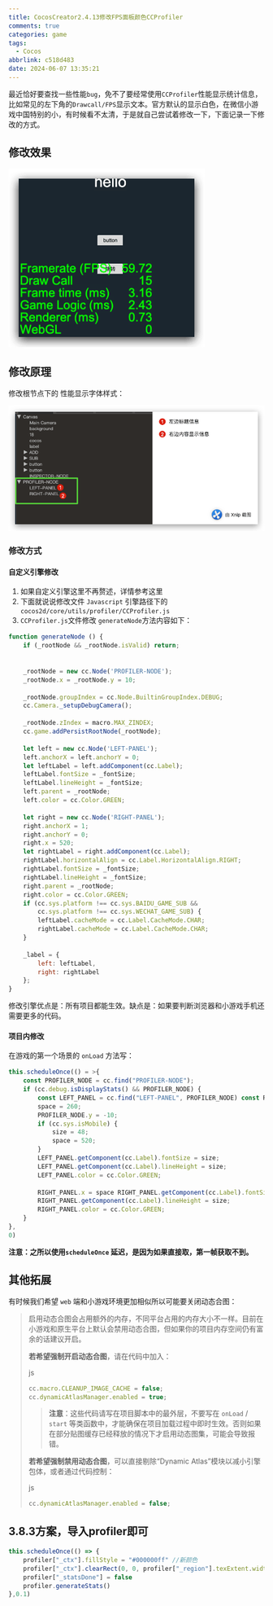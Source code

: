 ```yaml
---
title: CocosCreator2.4.13修改FPS面板颜色CCProfiler
comments: true
categories: game
tags:
  - Cocos
abbrlink: c518d483
date: 2024-06-07 13:35:21
---
```


最近恰好要查找一些性能`bug`，免不了要经常使用`CCProfiler`性能显示统计信息，比如常见的左下角的`Drawcall/FPS`显示文本。官方默认的显示白色，在微信小游戏中国特别的小，有时候看不太清，于是就自己尝试着修改一下，下面记录一下修改的方式。
<!--more-->

## 修改效果

![image-20240607133945635](./CocosCreator2-4-13修改FPS面板颜色CCProfiler/image-20240607133945635.png)

## 修改原理

修改根节点下的 性能显示字体样式：

![image-20240607134136098](./CocosCreator2-4-13修改FPS面板颜色CCProfiler/image-20240607134136098.png)

### 修改方式

#### 自定义引擎修改

1. 如果自定义引擎这里不再赘述，详情参考这里
2. 下面就说说修改文件 `Javascript` 引擎路径下的 `cocos2d/core/utils/profiler/CCProfiler.js`
3. `CCProfiler.js`文件修改 `generateNode`方法内容如下：

```javascript
function generateNode () {
    if (_rootNode && _rootNode.isValid) return;


    _rootNode = new cc.Node('PROFILER-NODE');
    _rootNode.x = _rootNode.y = 10;

    _rootNode.groupIndex = cc.Node.BuiltinGroupIndex.DEBUG;
    cc.Camera._setupDebugCamera();

    _rootNode.zIndex = macro.MAX_ZINDEX;
    cc.game.addPersistRootNode(_rootNode);

    let left = new cc.Node('LEFT-PANEL');
    left.anchorX = left.anchorY = 0;
    let leftLabel = left.addComponent(cc.Label);
    leftLabel.fontSize = _fontSize;
    leftLabel.lineHeight = _fontSize;
    left.parent = _rootNode;
    left.color = cc.Color.GREEN;

    let right = new cc.Node('RIGHT-PANEL');
    right.anchorX = 1;
    right.anchorY = 0;
    right.x = 520;
    let rightLabel = right.addComponent(cc.Label);
    rightLabel.horizontalAlign = cc.Label.HorizontalAlign.RIGHT;
    rightLabel.fontSize = _fontSize;
    rightLabel.lineHeight = _fontSize;
    right.parent = _rootNode;
    right.color = cc.Color.GREEN;
    if (cc.sys.platform !== cc.sys.BAIDU_GAME_SUB &&
        cc.sys.platform !== cc.sys.WECHAT_GAME_SUB) {
        leftLabel.cacheMode = cc.Label.CacheMode.CHAR;
        rightLabel.cacheMode = cc.Label.CacheMode.CHAR;
    }

    _label = {
        left: leftLabel,
        right: rightLabel
    };
}
```

修改引擎优点是：所有项目都能生效。缺点是：如果要判断浏览器和小游戏手机还需要更多的代码。

#### 项目内修改

在游戏的第一个场景的 `onLoad` 方法写：

```typescript
this.scheduleOnce(() = >{
    const PROFILER_NODE = cc.find("PROFILER-NODE");
    if (cc.debug.isDisplayStats() && PROFILER_NODE) {
        const LEFT_PANEL = cc.find("LEFT-PANEL", PROFILER_NODE) const RIGHT_PANEL = cc.find("RIGHT-PANEL", PROFILER_NODE) let size = 24,
        space = 260;
        PROFILER_NODE.y = -10;
        if (cc.sys.isMobile) {
            size = 48;
            space = 520;
        }
        LEFT_PANEL.getComponent(cc.Label).fontSize = size;
        LEFT_PANEL.getComponent(cc.Label).lineHeight = size;
        LEFT_PANEL.color = cc.Color.GREEN;

        RIGHT_PANEL.x = space RIGHT_PANEL.getComponent(cc.Label).fontSize = size;
        RIGHT_PANEL.getComponent(cc.Label).lineHeight = size;
        RIGHT_PANEL.color = cc.Color.GREEN;
    }
},
0)
```

**注意：之所以使用`scheduleOnce` 延迟，是因为如果直接取，第一帧获取不到。**

## 其他拓展

有时候我们希望 `web` 端和小游戏环境更加相似所以可能要关闭动态合图：

> 启用动态合图会占用额外的内存，不同平台占用的内存大小不一样。目前在小游戏和原生平台上默认会禁用动态合图，但如果你的项目内存空间仍有富余的话建议开启。
>
> **若希望强制开启动态合图**，请在代码中加入：
>
> js
>
> ```javascript
> cc.macro.CLEANUP_IMAGE_CACHE = false;
> cc.dynamicAtlasManager.enabled = true;
> ```
>
> > **注意**：这些代码请写在项目脚本中的最外层，不要写在 `onLoad` / `start` 等类函数中，才能确保在项目加载过程中即时生效。否则如果在部分贴图缓存已经释放的情况下才启用动态图集，可能会导致报错。
>
> **若希望强制禁用动态合图**，可以直接剔除“Dynamic Atlas”模块以减小引擎包体，或者通过代码控制：
>
> js
>
> ```javascript
> cc.dynamicAtlasManager.enabled = false;
> ```



## 3.8.3方案，导入profiler即可

```javascript
this.scheduleOnce(() => {
    profiler["_ctx"].fillStyle = "#000000ff" //新颜色
    profiler["_ctx"].clearRect(0, 0, profiler["_region"].texExtent.width , profiler["_region"].texExtent.height);
    profiler["_statsDone"] = false
    profiler.generateStats()
},0.1)
```

